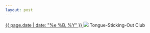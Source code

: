 ```yaml
---
layout: post
---
```


<p>
  <a href="/52">
    <time>{{ page.date | date: "%e %B, %Y" }}</time>
  </a>
  <a href="/52"><img src="{{ site.assets_url }}/52.jpg"/></a>
  <span>Tongue-Sticking-Out Club</span>
</p>
